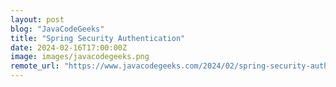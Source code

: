 ```yaml
---
layout: post
blog: "JavaCodeGeeks"
title: "Spring Security Authentication"
date: 2024-02-16T17:00:00Z
image: images/javacodegeeks.png
remote_url: "https://www.javacodegeeks.com/2024/02/spring-security-authentication.html"
---
```


